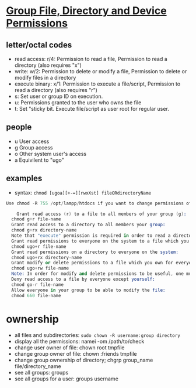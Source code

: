 # [Group File, Directory and Device Permissions](http://www.yolinux.com/TUTORIALS/LinuxTutorialManagingGroups.html)
## letter/octal codes
  - read access: r/4:	Permission to read a file, Permission to read a directory (also requires "x")
  - write: w/2: 	Permission to delete or modify a file, Permission to delete or modify files in a directory
  - execute binary: x/1:	Permission to execute a file/script, Permission to read a directory (also requires "r")
  - s:	Set user or group ID on execution.
  - u:	Permissions granted to the user who owns the file
  - t:	Set "sticky bit. Execute file/script as user root for regular user.
## people
  - u	User access
  - g	Group access
  - o	Other system user's access
  - a	Equivilent to "ugo"

## examples
  - syntax: `chmod [ugoa][+-=][rwxXst] fileORdirectoryName`
  ```s
  Use chmod -R 755 /opt/lampp/htdocs if you want to change permissions of all files and directories at once.
  
      Grant read access (r) to a file to all members of your group (g):
    chmod g+r file-name
    Grant read access to a directory to all members your group:
    chmod g+rx directory-name
    Note that "execute" permission is required in order to read a directory.
    Grant read permissions to everyone on the system to a file which you own so that everyone may read it: (u)ser, (g)roup and (o)ther.
    chmod ugo+r file-name
    Grant read permissions on a directory to everyone on the system:
    chmod ugo+rx directory-name
    Grant modify or delete permissions to a file which you own for everyone in the group:
    chmod ugo+rw file-name
    Note: In order for modify and delete permissions to be useful, one must be able to modify the directory in which the file is located: chmod ugo+rwx ./
    Deny read access to a file by everyone except yourself:
    chmod go-r file-name
    Allow everyone in your group to be able to modify the file:
    chmod 660 file-name
  ```

# ownership
- all files and subdirectories: `sudo chown -R username:group directory`
- display all the permissions: namei -om /path/to/check
- change user owner of file: chown root tmpfile
- change group owner of file: chown :friends tmpfile
- change group ownership of directory; chgrp group_name file/directory_name
- see all groups: groups
- see all groups for a user: groups username
